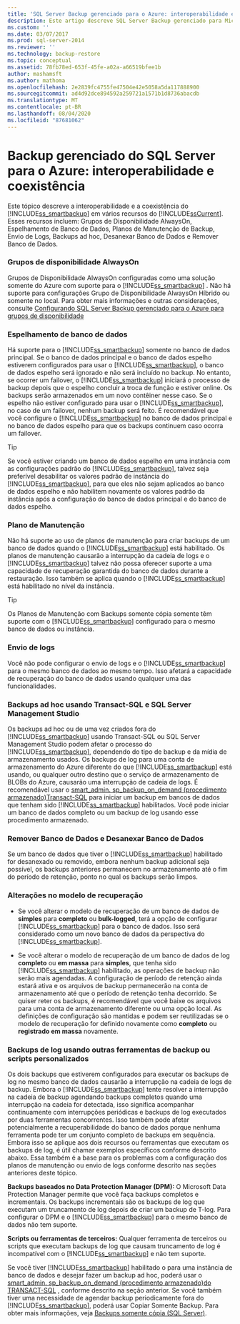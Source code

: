 ```yaml
---
title: 'SQL Server Backup gerenciado para o Azure: interoperabilidade e coexistência | Microsoft Docs'
description: Este artigo descreve SQL Server Backup gerenciado para Microsoft Azure interoperabilidade e coexistência com vários recursos do SQL Server 2014.
ms.custom: ''
ms.date: 03/07/2017
ms.prod: sql-server-2014
ms.reviewer: ''
ms.technology: backup-restore
ms.topic: conceptual
ms.assetid: 78fb78ed-653f-45fe-a02a-a66519bfee1b
author: mashamsft
ms.author: mathoma
ms.openlocfilehash: 2e2839fc4755fe47504e42e5058a5da117888900
ms.sourcegitcommit: ad4d92dce894592a259721a1571b1d8736abacdb
ms.translationtype: MT
ms.contentlocale: pt-BR
ms.lasthandoff: 08/04/2020
ms.locfileid: "87681062"
---
```

# <a name="sql-server-managed-backup-to-azure-interoperability-and-coexistence"></a>Backup gerenciado do SQL Server para o Azure: interoperabilidade e coexistência
  Este tópico descreve a interoperabilidade e a coexistência do [!INCLUDE[ss_smartbackup](../includes/ss-smartbackup-md.md)] em vários recursos do [!INCLUDE[ssCurrent](../includes/sscurrent-md.md)]. Esses recursos incluem: Grupos de Disponibilidade AlwaysOn, Espelhamento de Banco de Dados, Planos de Manutenção de Backup, Envio de Logs, Backups ad hoc, Desanexar Banco de Dados e Remover Banco de Dados.  
  
### <a name="alwayson-availability-groups"></a>Grupos de disponibilidade AlwaysOn  
 Grupos de Disponibilidade AlwaysOn configuradas como uma solução somente do Azure com suporte para o [!INCLUDE[ss_smartbackup](../includes/ss-smartbackup-md.md)] . Não há suporte para configurações Grupo de Disponibilidade AlwaysOn Híbrido ou somente no local. Para obter mais informações e outras considerações, consulte [Configurando SQL Server Backup gerenciado para o Azure para grupos de disponibilidade](../../2014/database-engine/setting-up-sql-server-managed-backup-to-windows-azure-for-availability-groups.md)  
  
### <a name="database-mirroring"></a>Espelhamento de banco de dados  
 Há suporte para o [!INCLUDE[ss_smartbackup](../includes/ss-smartbackup-md.md)] somente no banco de dados principal. Se o banco de dados principal e o banco de dados espelho estiverem configurados para usar o [!INCLUDE[ss_smartbackup](../includes/ss-smartbackup-md.md)], o banco de dados espelho será ignorado e não será incluído no backup. No entanto, se ocorrer um failover, o [!INCLUDE[ss_smartbackup](../includes/ss-smartbackup-md.md)] iniciará o processo de backup depois que o espelho concluir a troca de função e estiver online. Os backups serão armazenados em um novo contêiner nesse caso. Se o espelho não estiver configurado para usar o [!INCLUDE[ss_smartbackup](../includes/ss-smartbackup-md.md)], no caso de um failover, nenhum backup será feito. É recomendável que você configure o [!INCLUDE[ss_smartbackup](../includes/ss-smartbackup-md.md)] no banco de dados principal e no banco de dados espelho para que os backups continuem caso ocorra um failover.  
  
> [!TIP]  
>  Se você estiver criando um banco de dados espelho em uma instância com as configurações padrão do [!INCLUDE[ss_smartbackup](../includes/ss-smartbackup-md.md)], talvez seja preferível desabilitar os valores padrão de instância do [!INCLUDE[ss_smartbackup](../includes/ss-smartbackup-md.md)], para que eles não sejam aplicados ao banco de dados espelho e não habilitem novamente os valores padrão da instância após a configuração do banco de dados principal e do banco de dados espelho.  
  
### <a name="maintenance-plan"></a>Plano de Manutenção  
 Não há suporte ao uso de planos de manutenção para criar backups de um banco de dados quando o [!INCLUDE[ss_smartbackup](../includes/ss-smartbackup-md.md)] está habilitado. Os planos de manutenção causarão a interrupção da cadeia de logs e o [!INCLUDE[ss_smartbackup](../includes/ss-smartbackup-md.md)] talvez não possa oferecer suporte a uma capacidade de recuperação garantida do banco de dados durante a restauração. Isso também se aplica quando o [!INCLUDE[ss_smartbackup](../includes/ss-smartbackup-md.md)] está habilitado no nível da instância.  
  
> [!TIP]  
>  Os Planos de Manutenção com Backups somente cópia somente têm suporte com o [!INCLUDE[ss_smartbackup](../includes/ss-smartbackup-md.md)] configurado para o mesmo banco de dados ou instância.  
  
### <a name="log-shipping"></a>Envio de logs  
 Você não pode configurar o envio de logs e o [!INCLUDE[ss_smartbackup](../includes/ss-smartbackup-md.md)] para o mesmo banco de dados ao mesmo tempo. Isso afetará a capacidade de recuperação do banco de dados usando qualquer uma das funcionalidades.  
  
### <a name="ad-hoc-backups-using-transact-sql-and-sql-server-management-studio"></a>Backups ad hoc usando Transact-SQL e SQL Server Management Studio  
 Os backups ad hoc ou de uma vez criados fora do [!INCLUDE[ss_smartbackup](../includes/ss-smartbackup-md.md)] usando Transact-SQL ou SQL Server Management Studio podem afetar o processo do [!INCLUDE[ss_smartbackup](../includes/ss-smartbackup-md.md)], dependendo do tipo de backup e da mídia de armazenamento usados. Os backups de log para uma conta de armazenamento do Azure diferente do que [!INCLUDE[ss_smartbackup](../includes/ss-smartbackup-md.md)] está usando, ou qualquer outro destino que o serviço de armazenamento de BLOBs do Azure, causarão uma interrupção de cadeia de logs. É recomendável usar o [smart_admin. sp_backup_on_demand &#40;procedimento armazenado&#41;Transact-SQL](/sql/relational-databases/system-stored-procedures/managed-backup-sp-backup-on-demand-transact-sql) para iniciar um backup em bancos de dados que tenham sido [!INCLUDE[ss_smartbackup](../includes/ss-smartbackup-md.md)] habilitados. Você pode iniciar um banco de dados completo ou um backup de log usando esse procedimento armazenado.  
  
### <a name="drop-database-and-detach-database"></a>Remover Banco de Dados e Desanexar Banco de Dados  
 Se um banco de dados que tiver o [!INCLUDE[ss_smartbackup](../includes/ss-smartbackup-md.md)] habilitado for desanexado ou removido, embora nenhum backup adicional seja possível, os backups anteriores permanecem no armazenamento até o fim do período de retenção, ponto no qual os backups serão limpos.  
  
### <a name="changes-to-recovery-model"></a>Alterações no modelo de recuperação  
  
-   Se você alterar o modelo de recuperação de um banco de dados de **simples** para **completo** ou **bulk-logged**, terá a opção de configurar [!INCLUDE[ss_smartbackup](../includes/ss-smartbackup-md.md)] para o banco de dados. Isso será considerado como um novo banco de dados da perspectiva do [!INCLUDE[ss_smartbackup](../includes/ss-smartbackup-md.md)].  
  
-   Se você alterar o modelo de recuperação de um banco de dados de log **completo** ou **em massa** para **simples**, que tenha sido [!INCLUDE[ss_smartbackup](../includes/ss-smartbackup-md.md)] habilitado, as operações de backup não serão mais agendadas. A configuração de período de retenção ainda estará ativa e os arquivos de backup permanecerão na conta de armazenamento até que o período de retenção tenha decorrido. Se quiser reter os backups, é recomendável que você baixe os arquivos para uma conta de armazenamento diferente ou uma opção local. As definições de configuração são mantidas e podem ser reutilizadas se o modelo de recuperação for definido novamente como **completo** ou **registrado em massa** novamente.  
  
### <a name="log-backups-using-other-backup-tools-or-custom-scripts"></a>Backups de log usando outras ferramentas de backup ou scripts personalizados  
 Os dois backups que estiverem configurados para executar os backups de log no mesmo banco de dados causarão a interrupção na cadeia de logs de backup. Embora o [!INCLUDE[ss_smartbackup](../includes/ss-smartbackup-md.md)] tente resolver a interrupção na cadeia de backup agendando backups completos quando uma interrupção na cadeia for detectada, isso significa acompanhar continuamente com interrupções periódicas e backups de log executados por duas ferramentas concorrentes. Isso também pode afetar potencialmente a recuperabilidade do banco de dados porque nenhuma ferramenta pode ter um conjunto completo de backups em sequência. Embora isso se aplique aos dois recursos ou ferramentas que executam os backups de log, é útil chamar exemplos específicos conforme descrito abaixo. Essa também é a base para os problemas com a configuração dos planos de manutenção ou envio de logs conforme descrito nas seções anteriores deste tópico.  
  
 **Backups baseados no Data Protection Manager (DPM):** O Microsoft Data Protection Manager permite que você faça backups completos e incrementais. Os backups incrementais são os backups de log que executam um truncamento de log depois de criar um backup de T-log. Para configurar o DPM e o [!INCLUDE[ss_smartbackup](../includes/ss-smartbackup-md.md)] para o mesmo banco de dados não tem suporte.  
  
 **Scripts ou ferramentas de terceiros:** Qualquer ferramenta de terceiros ou scripts que executam backups de log que causam truncamento de log é incompatível com o [!INCLUDE[ss_smartbackup](../includes/ss-smartbackup-md.md)] e não tem suporte.  
  
 Se você tiver [!INCLUDE[ss_smartbackup](../includes/ss-smartbackup-md.md)] habilitado o para uma instância de banco de dados e desejar fazer um backup ad hoc, poderá usar o [smart_admin. sp_backup_on_demand &#40;procedimento armazenado&#41;do TRANSACT-SQL](/sql/relational-databases/system-stored-procedures/managed-backup-sp-backup-on-demand-transact-sql) , conforme descrito na seção anterior. Se você também tiver uma necessidade de agendar backup periodicamente fora do [!INCLUDE[ss_smartbackup](../includes/ss-smartbackup-md.md)], poderá usar Copiar Somente Backup.  Para obter mais informações, veja [Backups somente cópia &#40;SQL Server&#41;](../relational-databases/backup-restore/copy-only-backups-sql-server.md).  
  
  
